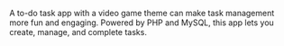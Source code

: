 A to-do task app with a video game theme can make task management more fun and engaging. Powered by PHP and MySQL, this app lets you create, manage, and complete tasks.
